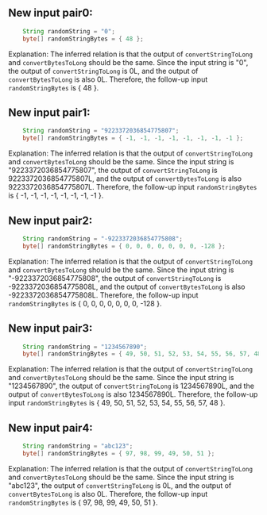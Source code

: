 ## New input pair0:
```java
    String randomString = "0";
    byte[] randomStringBytes = { 48 };
```
Explanation: The inferred relation is that the output of `convertStringToLong` and `convertBytesToLong` should be the same. Since the input string is "0", the output of `convertStringToLong` is 0L, and the output of `convertBytesToLong` is also 0L. Therefore, the follow-up input `randomStringBytes` is { 48 }.

## New input pair1:
```java
    String randomString = "9223372036854775807";
    byte[] randomStringBytes = { -1, -1, -1, -1, -1, -1, -1, -1 };
```
Explanation: The inferred relation is that the output of `convertStringToLong` and `convertBytesToLong` should be the same. Since the input string is "9223372036854775807", the output of `convertStringToLong` is 9223372036854775807L, and the output of `convertBytesToLong` is also 9223372036854775807L. Therefore, the follow-up input `randomStringBytes` is { -1, -1, -1, -1, -1, -1, -1, -1 }.

## New input pair2:
```java
    String randomString = "-9223372036854775808";
    byte[] randomStringBytes = { 0, 0, 0, 0, 0, 0, 0, -128 };
```
Explanation: The inferred relation is that the output of `convertStringToLong` and `convertBytesToLong` should be the same. Since the input string is "-9223372036854775808", the output of `convertStringToLong` is -9223372036854775808L, and the output of `convertBytesToLong` is also -9223372036854775808L. Therefore, the follow-up input `randomStringBytes` is { 0, 0, 0, 0, 0, 0, 0, -128 }.

## New input pair3:
```java
    String randomString = "1234567890";
    byte[] randomStringBytes = { 49, 50, 51, 52, 53, 54, 55, 56, 57, 48 };
```
Explanation: The inferred relation is that the output of `convertStringToLong` and `convertBytesToLong` should be the same. Since the input string is "1234567890", the output of `convertStringToLong` is 1234567890L, and the output of `convertBytesToLong` is also 1234567890L. Therefore, the follow-up input `randomStringBytes` is { 49, 50, 51, 52, 53, 54, 55, 56, 57, 48 }.

## New input pair4:
```java
    String randomString = "abc123";
    byte[] randomStringBytes = { 97, 98, 99, 49, 50, 51 };
```
Explanation: The inferred relation is that the output of `convertStringToLong` and `convertBytesToLong` should be the same. Since the input string is "abc123", the output of `convertStringToLong` is 0L, and the output of `convertBytesToLong` is also 0L. Therefore, the follow-up input `randomStringBytes` is { 97, 98, 99, 49, 50, 51 }.
